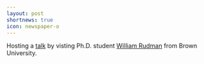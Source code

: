 ```yaml
---
layout: post
shortnews: true
icon: newspaper-o
---
```


Hosting a <a href="https://www.itserr.it/itserr-tna-fellow-prof-william-rudman-to-hold-a-seminar-at-cnr-pisa/">talk</a> by visting Ph.D. student <a href="https://scholar.google.com/citations?user=KLFVnecAAAAJ&hl=en">William Rudman</a> from Brown University.
